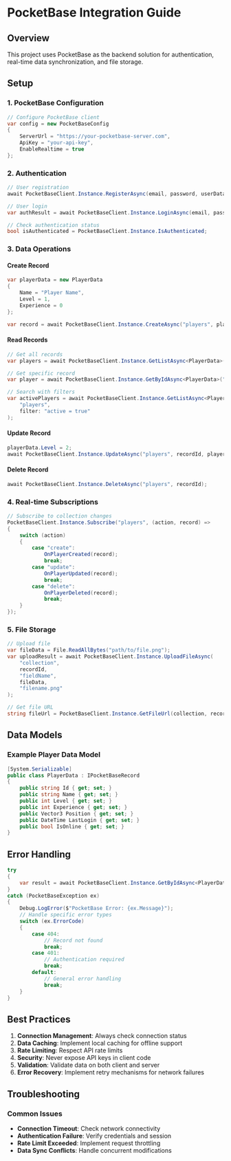 # PocketBase Integration Guide

## Overview

This project uses PocketBase as the backend solution for authentication, real-time data synchronization, and file storage.

## Setup

### 1. PocketBase Configuration
```csharp
// Configure PocketBase client
var config = new PocketBaseConfig
{
    ServerUrl = "https://your-pocketbase-server.com",
    ApiKey = "your-api-key",
    EnableRealtime = true
};
```

### 2. Authentication
```csharp
// User registration
await PocketBaseClient.Instance.RegisterAsync(email, password, userData);

// User login
var authResult = await PocketBaseClient.Instance.LoginAsync(email, password);

// Check authentication status
bool isAuthenticated = PocketBaseClient.Instance.IsAuthenticated;
```

### 3. Data Operations

#### Create Record
```csharp
var playerData = new PlayerData
{
    Name = "Player Name",
    Level = 1,
    Experience = 0
};

var record = await PocketBaseClient.Instance.CreateAsync("players", playerData);
```

#### Read Records
```csharp
// Get all records
var players = await PocketBaseClient.Instance.GetListAsync<PlayerData>("players");

// Get specific record
var player = await PocketBaseClient.Instance.GetByIdAsync<PlayerData>("players", recordId);

// Search with filters
var activePlayers = await PocketBaseClient.Instance.GetListAsync<PlayerData>(
    "players",
    filter: "active = true"
);
```

#### Update Record
```csharp
playerData.Level = 2;
await PocketBaseClient.Instance.UpdateAsync("players", recordId, playerData);
```

#### Delete Record
```csharp
await PocketBaseClient.Instance.DeleteAsync("players", recordId);
```

### 4. Real-time Subscriptions
```csharp
// Subscribe to collection changes
PocketBaseClient.Instance.Subscribe("players", (action, record) =>
{
    switch (action)
    {
        case "create":
            OnPlayerCreated(record);
            break;
        case "update":
            OnPlayerUpdated(record);
            break;
        case "delete":
            OnPlayerDeleted(record);
            break;
    }
});
```

### 5. File Storage
```csharp
// Upload file
var fileData = File.ReadAllBytes("path/to/file.png");
var uploadResult = await PocketBaseClient.Instance.UploadFileAsync(
    "collection",
    recordId,
    "fieldName",
    fileData,
    "filename.png"
);

// Get file URL
string fileUrl = PocketBaseClient.Instance.GetFileUrl(collection, recordId, filename);
```

## Data Models

### Example Player Data Model
```csharp
[System.Serializable]
public class PlayerData : IPocketBaseRecord
{
    public string Id { get; set; }
    public string Name { get; set; }
    public int Level { get; set; }
    public int Experience { get; set; }
    public Vector3 Position { get; set; }
    public DateTime LastLogin { get; set; }
    public bool IsOnline { get; set; }
}
```

## Error Handling

```csharp
try
{
    var result = await PocketBaseClient.Instance.GetByIdAsync<PlayerData>("players", id);
}
catch (PocketBaseException ex)
{
    Debug.LogError($"PocketBase Error: {ex.Message}");
    // Handle specific error types
    switch (ex.ErrorCode)
    {
        case 404:
            // Record not found
            break;
        case 401:
            // Authentication required
            break;
        default:
            // General error handling
            break;
    }
}
```

## Best Practices

1. **Connection Management**: Always check connection status
2. **Data Caching**: Implement local caching for offline support
3. **Rate Limiting**: Respect API rate limits
4. **Security**: Never expose API keys in client code
5. **Validation**: Validate data on both client and server
6. **Error Recovery**: Implement retry mechanisms for network failures

## Troubleshooting

### Common Issues
- **Connection Timeout**: Check network connectivity
- **Authentication Failure**: Verify credentials and session
- **Rate Limit Exceeded**: Implement request throttling
- **Data Sync Conflicts**: Handle concurrent modifications